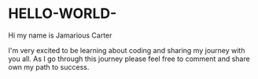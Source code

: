 # HELLO-WORLD-
 
Hi my name is Jamarious Carter 

I'm very excited to be learning about coding and sharing my journey with you all.
As I go through this journey please feel free to comment and share own my path to success. 
